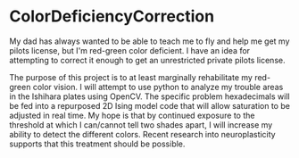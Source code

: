 # ColorDeficiencyCorrection
My dad has always wanted to be able to teach me to fly and help me get my pilots license, but I'm red-green color deficient. I have an idea for attempting to correct it enough to get an unrestricted private pilots license.

The purpose of this project is to at least marginally rehabilitate my red-green color vision. I will attempt to use python to analyze my trouble areas in the Ishihara plates using OpenCV. The specific problem hexadecimals will be fed into a repurposed 2D Ising model code that will allow saturation to be adjusted in real time. My hope is that by continued exposure to the threshold at which I can/cannot tell two shades apart, I will increase my ability to detect the different colors. Recent research into neuroplasticity supports that this treatment should be possible.
